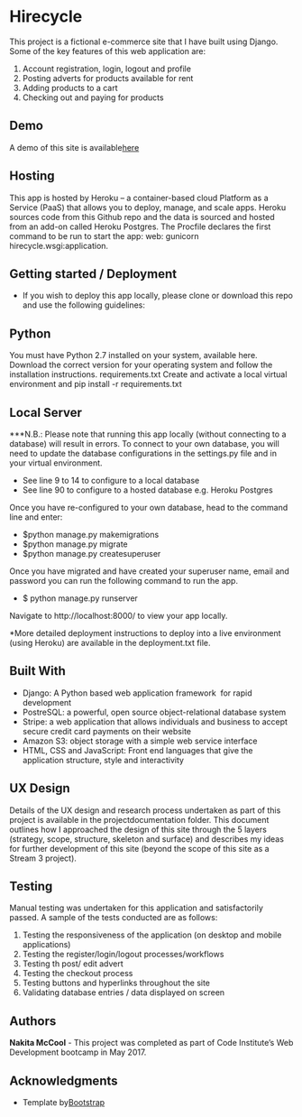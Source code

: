 # Hirecycle 

This project is a fictional e-commerce site that I have built using Django. Some of the key features of this web application are:
1.	Account registration, login, logout and profile
2.	Posting adverts for products available for rent
3.	Adding products to a cart
4.	Checking out and paying for products

## Demo

A demo of this site is available[here](https://hirecycle-ecomm-site.herokuapp.com/)

## Hosting

This app is hosted by Heroku – a container-based cloud Platform as a Service (PaaS) that allows you to deploy, manage, 
and scale apps. Heroku sources code from this Github repo and the data is sourced and hosted from an add-on called Heroku Postgres. 
The Procfile declares the first command to be run to start the app: web: gunicorn hirecycle.wsgi:application.


## Getting started / Deployment

* If you wish to deploy this app locally, please clone or download this repo and use the following guidelines:

## Python
You must have Python 2.7 installed on your system, available here. Download the correct version for your operating system and follow the installation instructions.
requirements.txt
Create and activate a local virtual environment and pip install -r requirements.txt

## Local Server
***N.B.: Please note that running this app locally (without connecting to a database) will result in errors. To connect to your own database, you will need to update the database configurations in the settings.py file and in your virtual environment. 
* See line 9 to 14 to configure to a local database
* See line 90 to configure to a hosted database e.g. Heroku Postgres

Once you have re-configured to your own database, head to the command line and enter:
* $python manage.py makemigrations
* $python manage.py migrate
* $python manage.py createsuperuser

Once you have migrated and have created your superuser name, email and password you can run the following command to run the app.
* $ python manage.py runserver

Navigate to http://localhost:8000/ to view your app locally.

*More detailed deployment instructions to deploy into a live environment (using Heroku) are available in the deployment.txt file.

## Built With

* Django: A Python based web application framework  for rapid development
* PostreSQL: a powerful, open source object-relational database system
* Stripe: a web application that allows individuals and business to accept secure credit card payments on their website
* Amazon S3: object storage with a simple web service interface 
* HTML, CSS and JavaScript: Front end languages that give the application structure, style and interactivity

## UX Design

Details of the UX design and research process undertaken as part of this project is available in the 
projectdocumentation folder. This document outlines how I approached the design of this site through the 
5 layers (strategy, scope, structure, skeleton and surface) and describes 
my ideas for further development of this site (beyond the scope of this site as a Stream 3 project).

## Testing

Manual testing was undertaken for this application and satisfactorily passed. A sample of the tests conducted are as follows:
1.	Testing the responsiveness of the application (on desktop and mobile applications)
2.	Testing the register/login/logout processes/workflows
3.	Testing th post/ edit advert
4.	Testing the checkout process
5.	Testing buttons and hyperlinks throughout the site
6.	Validating database entries / data displayed on screen


## Authors

**Nakita McCool** - This project was completed as part of Code Institute’s Web Development bootcamp in May 2017.

## Acknowledgments

* Template by[Bootstrap](https://startbootstrap.com/)

